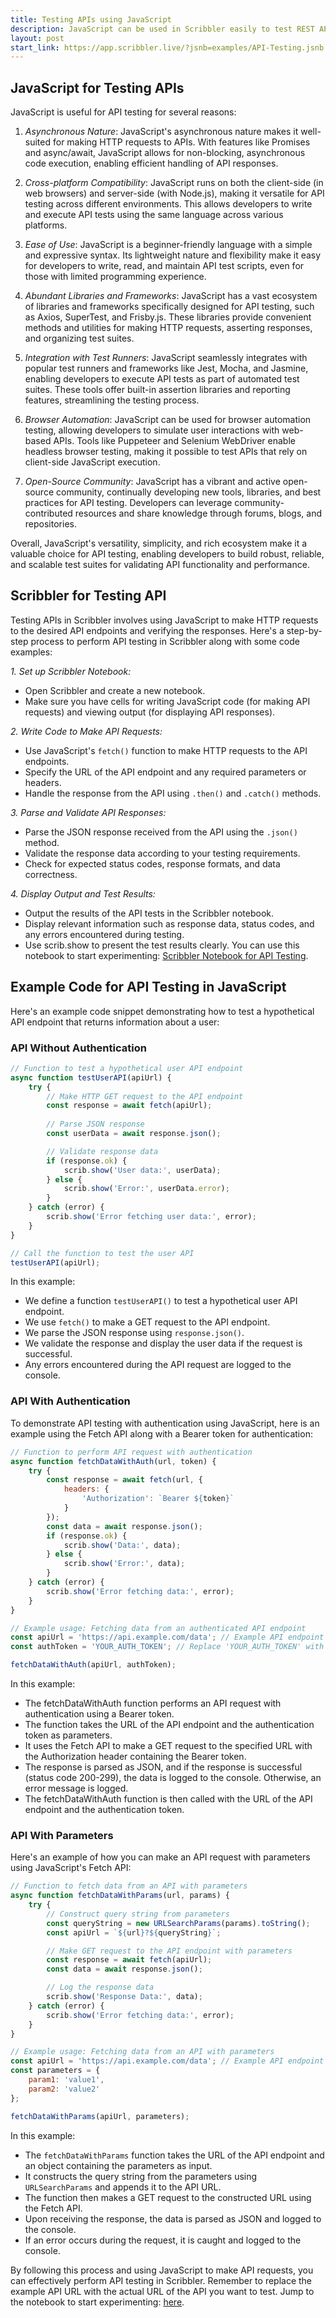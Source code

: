 ```yaml
---
title: Testing APIs using JavaScript
description: JavaScript can be used in Scribbler easily to test REST APIs easily. JS can handle various methods (GET, POST etc) and authenitcation mechanisms.
layout: post
start_link: https://app.scribbler.live/?jsnb=examples/API-Testing.jsnb
---
```

## JavaScript for Testing APIs
JavaScript is useful for API testing for several reasons:

1. *Asynchronous Nature*: JavaScript's asynchronous nature makes it well-suited for making HTTP requests to APIs. With features like Promises and async/await, JavaScript allows for non-blocking, asynchronous code execution, enabling efficient handling of API responses.

2. *Cross-platform Compatibility*: JavaScript runs on both the client-side (in web browsers) and server-side (with Node.js), making it versatile for API testing across different environments. This allows developers to write and execute API tests using the same language across various platforms.

3. *Ease of Use*: JavaScript is a beginner-friendly language with a simple and expressive syntax. Its lightweight nature and flexibility make it easy for developers to write, read, and maintain API test scripts, even for those with limited programming experience.

4. *Abundant Libraries and Frameworks*: JavaScript has a vast ecosystem of libraries and frameworks specifically designed for API testing, such as Axios, SuperTest, and Frisby.js. These libraries provide convenient methods and utilities for making HTTP requests, asserting responses, and organizing test suites.

5. *Integration with Test Runners*: JavaScript seamlessly integrates with popular test runners and frameworks like Jest, Mocha, and Jasmine, enabling developers to execute API tests as part of automated test suites. These tools offer built-in assertion libraries and reporting features, streamlining the testing process.

6. *Browser Automation*: JavaScript can be used for browser automation testing, allowing developers to simulate user interactions with web-based APIs. Tools like Puppeteer and Selenium WebDriver enable headless browser testing, making it possible to test APIs that rely on client-side JavaScript execution.

7. *Open-Source Community*: JavaScript has a vibrant and active open-source community, continually developing new tools, libraries, and best practices for API testing. Developers can leverage community-contributed resources and share knowledge through forums, blogs, and repositories.

Overall, JavaScript's versatility, simplicity, and rich ecosystem make it a valuable choice for API testing, enabling developers to build robust, reliable, and scalable test suites for validating API functionality and performance.

## Scribbler for Testing API
Testing APIs in Scribbler involves using JavaScript to make HTTP requests to the desired API endpoints and verifying the responses. Here's a step-by-step process to perform API testing in Scribbler along with some code examples:

*1. Set up Scribbler Notebook:*
   - Open Scribbler and create a new notebook.
   - Make sure you have cells for writing JavaScript code (for making API requests) and viewing output (for displaying API responses).

*2. Write Code to Make API Requests:*
   - Use JavaScript's `fetch()` function to make HTTP requests to the API endpoints.
   - Specify the URL of the API endpoint and any required parameters or headers.
   - Handle the response from the API using `.then()` and `.catch()` methods.

*3. Parse and Validate API Responses:*
   - Parse the JSON response received from the API using the `.json()` method.
   - Validate the response data according to your testing requirements.
   - Check for expected status codes, response formats, and data correctness.

*4. Display Output and Test Results:*
   - Output the results of the API tests in the Scribbler notebook.
   - Display relevant information such as response data, status codes, and any errors encountered during testing.
   - Use scrib.show to present the test results clearly.
You can use this notebook to start experimenting: [Scribbler Notebook for API Testing](https://app.scribbler.live/?jsnb=examples/API-Testing.jsnb).

## Example Code for API Testing in JavaScript
Here's an example code snippet demonstrating how to test a hypothetical API endpoint that returns information about a user:

### API Without Authentication
```javascript
// Function to test a hypothetical user API endpoint
async function testUserAPI(apiUrl) {
    try {
        // Make HTTP GET request to the API endpoint
        const response = await fetch(apiUrl);
        
        // Parse JSON response
        const userData = await response.json();

        // Validate response data
        if (response.ok) {
            scrib.show('User data:', userData);
        } else {
            scrib.show('Error:', userData.error);
        }
    } catch (error) {
        scrib.show('Error fetching user data:', error);
    }
}

// Call the function to test the user API
testUserAPI(apiUrl);
```


In this example:
- We define a function `testUserAPI()` to test a hypothetical user API endpoint.
- We use `fetch()` to make a GET request to the API endpoint.
- We parse the JSON response using `response.json()`.
- We validate the response and display the user data if the request is successful.
- Any errors encountered during the API request are logged to the console.


### API With Authentication
To demonstrate API testing with authentication using JavaScript, here is an example using the Fetch API along with a Bearer token for authentication:

```javascript
// Function to perform API request with authentication
async function fetchDataWithAuth(url, token) {
    try {
        const response = await fetch(url, {
            headers: {
                'Authorization': `Bearer ${token}`
            }
        });
        const data = await response.json();
        if (response.ok) {
            scrib.show('Data:', data);
        } else {
            scrib.show('Error:', data);
        }
    } catch (error) {
        scrib.show('Error fetching data:', error);
    }
}

// Example usage: Fetching data from an authenticated API endpoint
const apiUrl = 'https://api.example.com/data'; // Example API endpoint URL
const authToken = 'YOUR_AUTH_TOKEN'; // Replace 'YOUR_AUTH_TOKEN' with your actual token

fetchDataWithAuth(apiUrl, authToken);
```

In this example:

- The fetchDataWithAuth function performs an API request with authentication using a Bearer token.
- The function takes the URL of the API endpoint and the authentication token as parameters.
- It uses the Fetch API to make a GET request to the specified URL with the Authorization header containing the Bearer token.
- The response is parsed as JSON, and if the response is successful (status code 200-299), the data is logged to the console. Otherwise, an error message is logged.
- The fetchDataWithAuth function is then called with the URL of the API endpoint and the authentication token.

### API With Parameters
Here's an example of how you can make an API request with parameters using JavaScript's Fetch API:

```javascript
// Function to fetch data from an API with parameters
async function fetchDataWithParams(url, params) {
    try {
        // Construct query string from parameters
        const queryString = new URLSearchParams(params).toString();
        const apiUrl = `${url}?${queryString}`;

        // Make GET request to the API endpoint with parameters
        const response = await fetch(apiUrl);
        const data = await response.json();

        // Log the response data
        scrib.show('Response Data:', data);
    } catch (error) {
        scrib.show('Error fetching data:', error);
    }
}

// Example usage: Fetching data from an API with parameters
const apiUrl = 'https://api.example.com/data'; // Example API endpoint URL
const parameters = {
    param1: 'value1',
    param2: 'value2'
};

fetchDataWithParams(apiUrl, parameters);
```

In this example:
- The `fetchDataWithParams` function takes the URL of the API endpoint and an object containing the parameters as input.
- It constructs the query string from the parameters using `URLSearchParams` and appends it to the API URL.
- The function then makes a GET request to the constructed URL using the Fetch API.
- Upon receiving the response, the data is parsed as JSON and logged to the console.
- If an error occurs during the request, it is caught and logged to the console.


By following this process and using JavaScript to make API requests, you can effectively perform API testing in Scribbler. Remember to replace the example API URL with the actual URL of the API you want to test. Jump to the notebook to start experimenting: [here](https://app.scribbler.live/?jsnb=examples/API-Testing.jsnb).
